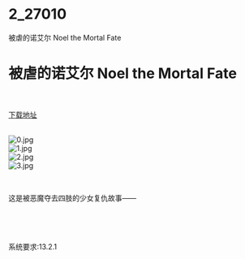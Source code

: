 # 2_27010
被虐的诺艾尔 Noel the Mortal Fate
# 被虐的诺艾尔 Noel the Mortal Fate
 <br/></br>
[下载地址](https://www.switch520.cc/article/27010 "下载地址")
<br/></br>

<p><img title="0.jpg" src="https://www.switch520.cc/muke_img/2022_02_10_6513885407432.jpg" alt="0.jpg"><br>
<img title="1.jpg" src="https://www.switch520.cc/muke_img/2022_02_10_822503079c5ee.jpg" alt="1.jpg"><br>
<img title="2.jpg" src="https://www.switch520.cc/muke_img/2022_02_10_18feaa8016d16.jpg" alt="2.jpg"><br>
<img title="3.jpg" src="https://www.switch520.cc/muke_img/2022_02_10_381f901ec1b58.jpg" alt="3.jpg"></p>
<p>&nbsp;</p>
<p>这是被恶魔夺去四肢的少女复仇故事——</p>
<p>&nbsp;</p>
<p>&nbsp;</p>
<p>系统要求:13.2.1</p>



